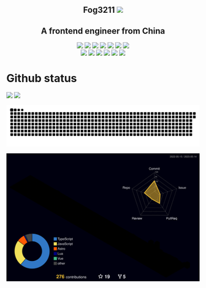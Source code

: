 <p align="center">
<h2 height="200px" align="center">Fog3211 <img src="https://cdn.jsdelivr.net/gh/MaleWeb/picture/images/techblog/hi.gif" width="25"></h2>
<h2 align="center">A frontend engineer from China</h3>
</p>

<p align="center">
<div align="center">
  <img src="https://img.shields.io/badge/-TypeScript-2b6dbf?style=flat&logo=typescript&logoColor=white">
  <img src="https://img.shields.io/badge/-JavaScript-f6da1c?style=flat&logo=javascript&logoColor=white">
  <img src="https://img.shields.io/badge/-React-00b4ce?style=flat&logo=react&logoColor=white">
  <img src="https://img.shields.io/badge/-Vue-46b882?style=flat&logo=vue.js&logoColor=white">
  <img src="https://img.shields.io/badge/-Next-black?style=flat&logo=next.js&logoColor=white">
  <img src="https://img.shields.io/badge/-Node.js-3C873A?style=flat&logo=Node.js&logoColor=white">
  <img src="https://img.shields.io/badge/-MongoDb-00ADD8?style=flat&logo=MongoDb&logoColor=white">
</div>
<div align="center">
  <img src="https://img.shields.io/badge/-Git-ee462c?style=flat&logo=git&logoColor=white">
  <img src="https://img.shields.io/badge/-Nginx-408e43?style=flat&logo=nginx&logoColor=white">
  <img src="https://img.shields.io/badge/-Docker-218bea?style=flat&logo=docker&logoColor=white">
  <img src="https://img.shields.io/badge/-Webpack-%232C3A42?style=flat-square&logo=webpack">
  <img src="https://img.shields.io/badge/-ESLint-%234B32C3?style=flat-square&logo=eslint">
  <img src="https://img.shields.io/badge/-Express-%33A2?style=flat-square&logo=Express">
</div>

# Github status

<div align="left">
<img height="137px" src="https://github-readme-stats.fog3211.vercel.app/api/top-langs/?username=Fog3211&hide_border=true&layout=compact&bg_color=0,73FA79,73FDFF,D783FF&theme=graywhite" />
<img height="137px" src="https://github-readme-stats.fog3211.vercel.app/api?username=Fog3211&hide_border=true&show_icons=true&line_height=21&bg_color=0,085078,85D8CE&theme=graywhite" />
</div>

![grid snake animation](./grid-snake/github-contribution-grid-snake.svg)

![profile-3d-contrib](./profile-3d-contrib/profile-night-rainbow.svg)
